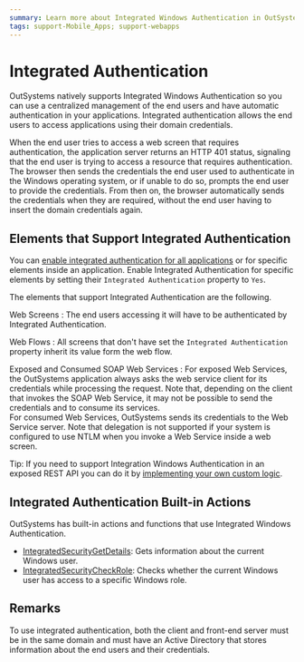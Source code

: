 ```yaml
---
summary: Learn more about Integrated Windows Authentication in OutSystems.
tags: support-Mobile_Apps; support-webapps
---
```


# Integrated Authentication

OutSystems natively supports Integrated Windows Authentication so you can use a centralized management of the end users and have automatic authentication in your applications. Integrated authentication allows the end users to access applications using their domain credentials.

When the end user tries to access a web screen that requires authentication, the application server returns an HTTP 401 status, signaling that the end user is trying to access a resource that requires authentication. The browser then sends the credentials the end user used to authenticate in the Windows operating system, or if unable to do so, prompts the end user to provide the credentials. From then on, the browser automatically sends the credentials when they are required, without the end user having to insert the domain credentials again.


## Elements that Support Integrated Authentication

You can [enable integrated authentication for all applications](configure-active-directory.md) or for specific elements inside an application. Enable Integrated Authentication for specific elements by setting their `Integrated Authentication` property to `Yes`. 

The elements that support Integrated Authentication are the following.

Web Screens
:   The end users accessing it will have to be authenticated by Integrated Authentication.

Web Flows
:   All screens that don't have set the `Integrated Authentication` property inherit its value form the web flow.

Exposed and Consumed SOAP Web Services
:   For exposed Web Services, the OutSystems application always asks the web service client for its credentials while processing the request. Note that, depending on the client that invokes the SOAP Web Service, it may not be possible to send the credentials and to consume its services.  
    For consumed Web Services, OutSystems sends its credentials to the Web Service server. Note that delegation is not supported if your system is configured to use NTLM when you invoke a Web Service inside a web screen.

Tip: If you need to support Integration Windows Authentication in an exposed REST API you can do it by [implementing your own custom logic](../../../../extensibility-and-integration/rest/expose-rest-apis/add-custom-authentication-to-an-exposed-rest-api.md).


## Integrated Authentication Built-in Actions

OutSystems has built-in actions and functions that use Integrated Windows Authentication.

* [IntegratedSecurityGetDetails](<../../../../ref/apis/auto/system-actions.final.md#IntegratedSecurityGetDetails>): Gets information about the current Windows user.
* [IntegratedSecurityCheckRole](<../../../../ref/apis/auto/system-actions.final.md#IntegratedSecurityCheckRole>): Checks whether the current Windows user has access to a specific Windows role.


## Remarks

To use integrated authentication, both the client and front-end server must be in the same domain and must have an Active Directory that stores information about the end users and their credentials.
